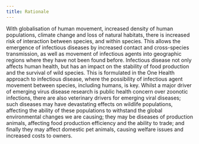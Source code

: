 ```yaml
---
title: Rationale
---
```


With globalisation of human movement, increased density of human populations, climate change and loss of natural habitats, there is increased risk of interaction between species, and within species. This allows the emergence of infectious diseases by increased contact and cross-species transmission, as well as movement of infectious agents into geographic regions where they have not been found before. Infectious disease not only affects human health, but has an impact on the stability of food production and the survival of wild species. This is formulated in the One Health approach to infectious disease, where the possibility of infectious agent movement between species, including humans, is key. Whilst a major driver of emerging virus disease research is public health concern over zoonotic infections, there are also veterinary drivers for emerging viral diseases; such diseases may have devastating effects on wildlife populations, affecting the ability of these populations to withstand the global environmental changes we are causing; they may be diseases of production animals, affecting food production efficiency and the ability to trade; and finally they may affect domestic pet animals, causing welfare issues and increased costs to owners.
